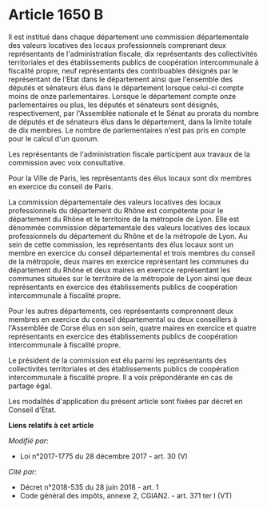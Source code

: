 # Article 1650 B

Il est institué dans chaque département une commission départementale des valeurs locatives des locaux professionnels
comprenant deux représentants de l'administration fiscale, dix représentants des collectivités territoriales et des
établissements publics de coopération intercommunale à fiscalité propre, neuf représentants des contribuables désignés par le
représentant de l'Etat dans le département ainsi que l'ensemble des députés et sénateurs élus dans le département lorsque
celui-ci compte moins de onze parlementaires. Lorsque le département compte onze parlementaires ou plus, les députés et
sénateurs sont désignés, respectivement, par l'Assemblée nationale et le Sénat au prorata du nombre de députés et de
sénateurs élus dans le département, dans la limite totale de dix membres. Le nombre de parlementaires n'est pas pris en
compte pour le calcul d'un quorum.

Les représentants de l'administration fiscale participent aux travaux de la commission avec voix consultative.

Pour la Ville de Paris, les représentants des élus locaux sont dix membres en exercice du conseil de Paris.

La commission départementale des valeurs locatives des locaux professionnels du département du Rhône est compétente pour le
département du Rhône et le territoire de la métropole de Lyon. Elle est dénommée commission départementale des valeurs
locatives des locaux professionnels du département du Rhône et de la métropole de Lyon. Au sein de cette commission, les
représentants des élus locaux sont un membre en exercice du conseil départemental et trois membres du conseil de la
métropole, deux maires en exercice représentant les communes du département du Rhône et deux maires en exercice représentant
les communes situées sur le territoire de la métropole de Lyon ainsi que deux représentants en exercice des établissements
publics de coopération intercommunale à fiscalité propre.

Pour les autres départements, ces représentants comprennent deux membres en exercice du conseil départemental ou deux
conseillers à l'Assemblée de Corse élus en son sein, quatre maires en exercice et quatre représentants en exercice des
établissements publics de coopération intercommunale à fiscalité propre.

Le président de la commission est élu parmi les représentants des collectivités territoriales et des établissements publics
de coopération intercommunale à fiscalité propre. Il a voix prépondérante en cas de partage égal.

Les modalités d'application du présent article sont fixées par décret en Conseil d'Etat.

**Liens relatifs à cet article**

_Modifié par_:

  - Loi n°2017-1775 du 28 décembre 2017 - art. 30 (V)

_Cité par_:

  - Décret n°2018-535 du 28 juin 2018 - art. 1
  - Code général des impôts, annexe 2, CGIAN2. - art. 371 ter I (VT)
